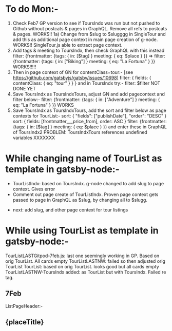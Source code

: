# To do Mon:-
1) Check Feb7 GP version to see if ToursIndx was run but not pushed to Github without postcats & pages in GraphQL. Remove all refs to postcats & pages. WORKS!!
1a) Change from $slug to $slugggg in SingleTour and add this as additional page context in main page creation of g-node. WORKS!! SingleTour.js able to extract page context.
2) Add tags & meeting to ToursIndx, then check GraphQL with this instead
filter: {frontmatter: {tags: { in: [$tag] } meeting: { eq: $place } }} =>
filter: {frontmatter: {tags: { in: ["Biking"] } meeting: { eq: "La Fortuna" } }}  WORKS!!!!!
3) Then in page context of GN for contentClass=tour:-  [see https://github.com/gatsbyjs/gatsby/issues/10698]
filter: { fields: { contentClass: { eq: "tour" } } }
and in ToursIndx try:-
filter: $filter  NOT DONE YET
4) Save ToursIndx as ToursIndxTours, adjust GN and add pagecontext and filter below:-
filter: {frontmatter: {tags: { in: ["Adventure"] } meeting: { eq: "La Fortuna" } }}  WORKS
5) Save ToursIndx as ToursIndxTours, add the sort and filter below as page contexts for TourList:-
sort: { "fields": ["publishDate"], "order": "DESC" }
sort: { fields: [frontmatter___price_from], order: ASC }
filter: {frontmatter: {tags: { in: [$tag] } meeting: { eq: $place } }}
and enter these in GraphQL of ToursIndx2
PROBLEM: ToursIndxTours references undefined variables XXXXXXX

# While changing name of TourList as template in gatsby-node:-
* TourListIndx: based on ToursIndx. g-node changed to add slug to page context. Gives error
* Comment out page create of TourListIndx. Proven page context gets passed to page in GraphQL as $slug, by changing all to $slugg.

- next: add slug, and other page context for tour listings

# While using TourList as template in gatsby-node:-
TourListLASTGitpod-7feb.js: last one seemingly working in GP. Based on orig TourList. All cards empty
TourListLASTNW: failed so then adjusted orig TourList
TourList: based on orig TourList. looks good but all cards empty
TourListLASTNW-ToursIndx added: as TourList but with ToursIndx. Failed re tag.

## 7Feb
ListPageHeader:-
<div className="container">
        <h2>{placeTitle}</h2>
        <DropMenuButton title="Filters" id="dropButton"/>
      </div>
